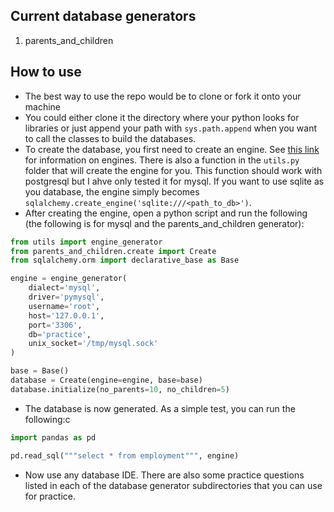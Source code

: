 ## Current database generators
1. parents_and_children

## How to use
* The best way to use the repo would be to clone or fork it onto your machine
* You could either clone it the directory where your python looks for libraries
or just append your path with `sys.path.append` when you want to call the
classes to build the databases.
* To create the database, you first need to create an engine.
See [this link](https://docs.sqlalchemy.org/en/20/core/engines.html) for
information on engines. There is also a function in the `utils.py` folder that
will create the engine for you. This function should work with postgresql but
I ahve only tested it for mysql. If you want to use sqlite as you database,
the engine simply becomes `sqlalchemy.create_engine('sqlite:///<path_to_db>')`.
* After creating the engine, open a python script and run the following 
(the following is for mysql and the parents_and_children generator):

```python
from utils import engine_generator
from parents_and_children.create import Create
from sqlalchemy.orm import declarative_base as Base

engine = engine_generator(
    dialect='mysql', 
    driver='pymysql', 
    username='root', 
    host='127.0.0.1',
    port='3306',
    db='practice',
    unix_socket='/tmp/mysql.sock'
)

base = Base()
database = Create(engine=engine, base=base)
database.initialize(no_parents=10, no_children=5)
```

* The database is now generated. As a simple test, you can run the following:c
```python
import pandas as pd

pd.read_sql("""select * from employment""", engine)
```

* Now use any database IDE. There are also some practice questions listed in
each of the database generator subdirectories that you can use for practice.







